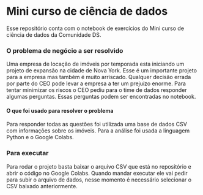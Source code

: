 # Mini curso de ciência de dados
Esse repositório conta com o notebook de exercícios do Mini curso de ciência de dados da Comunidade DS.

### O problema de negócio a ser resolvido
Uma empresa de locação de imóveis por temporada esta iniciando um projeto de expansão na cidade de Nova York. Esse é um importante projeto para a empresa mas também é
muito arriscado. Qualquer decisão errada por parte do CEO pode levar a empresa a ter um prejuízo enorme.
Para tentar minimizar os riscos o CEO pediu para o time de dados responder algumas perguntas. Essas perguntas podem ser encontradas no notebook.

#### O que foi usado para resolver o problema
Para responder todas as questões foi utilizada uma base de dados CSV com informações sobre os imóveis. Para a análise foi usada a linguagem Python e o Google Colabs.

### Para executar 
Para rodar o projeto basta baixar o arquivo CSV que está no repositório e abrir o código no Google Colabs. Quando mandar executar ele vai pedir para subir o arquivo de dados, nesse momento é necessário selecionar o CSV baixado anteriormente.
